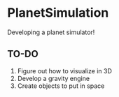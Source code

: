 # PlanetSimulation
Developing a planet simulator!

## TO-DO
1. Figure out how to visualize in 3D
2. Develop a gravity engine
3. Create objects to put in space
